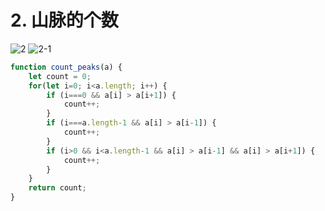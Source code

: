 # 2. 山脉的个数

![2](/images/od/2.png)
![2-1](/images/od/2-1.png)

```js
function count_peaks(a) {
    let count = 0;
    for(let i=0; i<a.length; i++) {
        if (i===0 && a[i] > a[i+1]) {
            count++;
        } 
        if (i===a.length-1 && a[i] > a[i-1]) {
            count++;
        }
        if (i>0 && i<a.length-1 && a[i] > a[i-1] && a[i] > a[i+1]) {
            count++;
        }
    }
    return count;
}

```